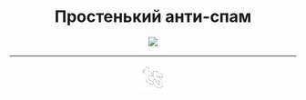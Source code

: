 <div align="center">
  <h1>Простенький анти-спам</h1>
  <img src=.readme>
</div>


<hr>
<div align="center">
   <img src="https://github.com/tecxz5/tecxz5/raw/main/copyright.gif" width=10%>
</div>
